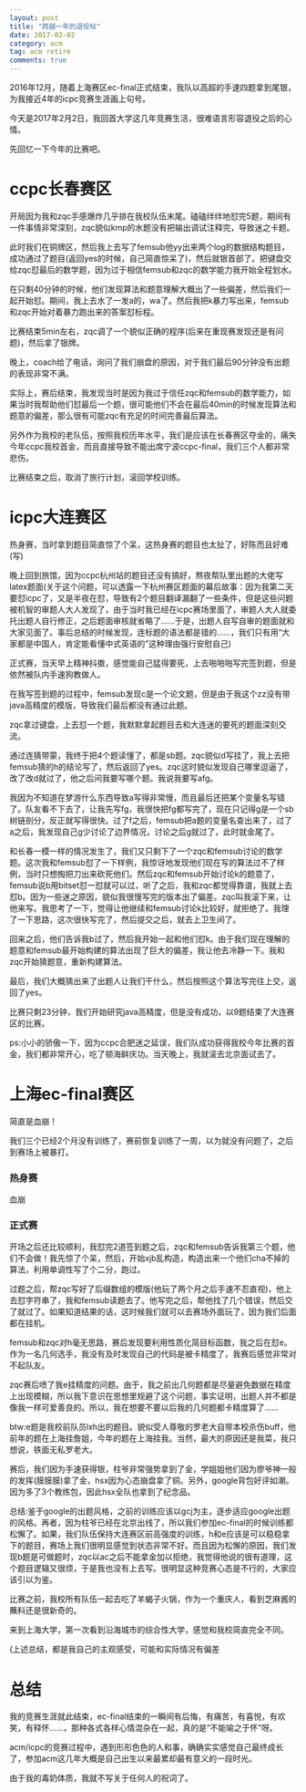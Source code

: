 ```yaml
---
layout: post
title: "跨越一年的退役帖"
date: 2017-02-02
category: acm
tag: acm retire
comments: true
---
```


   2016年12月，随着上海赛区ec-final正式结束，我队以高超的手速四题拿到尾银，为我接近4年的icpc竞赛生涯画上句号。

   今天是2017年2月2日，我回首大学这几年竞赛生活，很难语言形容退役之后的心情。

   先回忆一下今年的比赛吧。

# ccpc长春赛区
   开局因为我和zqc手感爆炸几乎排在我校队伍末尾。磕磕绊绊地怼完5题，期间有一件事情非常深刻，zqc貌似kmp的水题没有把输出调试注释完，导致迷之卡题。  

   此时我们在铜牌区，然后我上去写了femsub他yy出来两个log的数据结构题目，成功通过了题目(返回yes的时候，自己简直惊呆了)，然后就银首部了。把键盘交给zqc怼最后的数学题，因为过于相信femsub和zqc的数学能力我开始全程划水。  

   在只剩40分钟的时候，他们发现算法和题意理解大概出了一些偏差，然后我们一起开始怼。期间，我上去水了一发a的，wa了。然后我把k暴力写出来，femsub和zqc开始对着暴力跑出来的答案怼标程。  

   比赛结束5min左右，zqc调了一个貌似正确的程序(后来在重现赛发现还是有问题)，然后拿了银牌。  

   晚上，coach给了电话，询问了我们崩盘的原因，对于我们最后90分钟没有出题的表现非常不满。  

   实际上，赛后结束，我发现当时是因为我过于信任zqc和femsub的数学能力，如果当时我帮助他们怼最后一个题，很可能他们不会在最后40min的时候发现算法和题意的偏差，那么很有可能zqc有充足的时间完善最后算法。  

   另外作为我校的老队伍，按照我校历年水平，我们是应该在长春赛区夺金的，痛失今年ccpc我校首金，而且直接导致不能出席宁波ccpc-final，我们三个人都非常悲伤。  

   比赛结束之后，取消了旅行计划，滚回学校训练。  

# icpc大连赛区
   热身赛，当时拿到题目简直惊了个呆，这热身赛的题目也太扯了，好陈而且好难(写)  

   晚上回到旅馆，因为ccpc杭州站的题目还没有搞好，熬夜帮队里出题的大佬写latex题面(关于这个问题，可以透露一下杭州赛区题面的幕后故事：因为我第二天要怼icpc了，又是半夜在怼，导致有2个题目翻译漏翻了一些条件，但是这些问题被机智的审题人大人发现了，由于当时我已经在icpc赛场里面了，审题人大人就委托出题人自行修正，之后题面审核就省略了......于是，出题人自写自审的题面就和大家见面了。事后总结的时候发现，连标题的语法都是错的......，我们只有用“大家都是中国人，肯定能看懂中式英语的”这种理由强行安慰自己)  

   正式赛，当天早上精神抖擞，感觉能自己猛得要死，上去啪啪啪写完签到题，但是依然被队内手速狗教做人。  

   在我写签到题的过程中，femsub发现c是一个论文题，但是由于我这个zz没有带java高精度的模版，导致我们最后都没有通过此题。  

   zqc拿过键盘，上去怼一个题，我默默拿起题目去和大连迷的要死的题面深刻交流。  

   通过连猜带蒙，我终于把4个题读懂了，都是sb题。zqc貌似d写挂了，我上去把femsub猜的h的结论写了，然后返回了yes。zqc这时貌似发现自己哪里逗逼了，改了改d就过了，他之后问我要写哪个题。我说我要写afg。  

   我因为不知道在梦游什么东西导致a写得非常慢，而且最后还把某个变量名写错了。队友看不下去了，让我先写fg，我很快把fg都写完了，现在只记得g是一个sb树链剖分，反正就写得很快。过了f之后，femsub把a题的变量名查出来了，过了a之后，我发现自己g少讨论了边界情况，讨论之后g就过了，此时就金尾了。  

   和长春一模一样的情况发生了，我们又只剩下了一个zqc和femsub讨论的数学题。这次我和femsub怼了一下样例，我惊讶地发现他们现在写的算法过不了样例，当时只想掏把刀出来砍死他们。然后zqc和femsub开始讨论k的题意了，femsub说b用bitset怼一怼就可以过，听了之后，我和zqc都觉得靠谱，我就上去怼b。因为一些迷之原因，貌似我很慢写完的版本出了偏差。zqc叫我滚下来，让他来写。我思考了一下，觉得让他继续和femsub讨论k比较好，就拒绝了。我理了一下思路，这次很快写完了，然后提交之后，就去上卫生间了。  

   回来之后，他们告诉我b过了，然后我开始一起和他们怼k。由于我们现在理解的题意和femsub最开始构建的算法出现了巨大的偏差，我让他去冷静一下。我和zqc开始猜题意，重新构建算法。  

   最后，我们大概猜出来了出题人让我们干什么，然后按照这个算法写完往上交，返回了yes。  

   比赛只剩23分钟，我们开始研究java高精度，但是没有成功，以9题结束了大连赛区的比赛。  

   ps:小小的骄傲一下，因为ccpc合肥迷之延误，我们队成功获得我校今年比赛的首金，我们都非常开心，吃了顿海鲜庆功。当天晚上，我就滚去北京面试去了。  

# 上海ec-final赛区
   简直是血崩！  

   我们三个已经2个月没有训练了，赛前恢复训练了一周，以为就没有问题了，之后到赛场上被暴打。  

###   热身赛  

   血崩  

###   正式赛  

   开场之后还比较顺利，我怼完2道签到题之后，zqc和femsub告诉我第三个题，他们不会做！我先惊了个呆，然后，开始xjb乱构造，构造出来一个他们cha不掉的算法，利用单调性写了个二分，跑过。  

   过题之后，帮zqc写好了后缀数组的模版(他玩了两个月之后手速不忍直视)，他上去怼字符串了，我和femsub读题去了。他写完之后，帮他找了几个错误，然后交了就过了。如果知道结果的话，这时候我们就可以去赛场外面玩了，因为我们后面都在挂机。  

   femsub和zqc对h毫无思路，赛后发现要利用性质化简目标函数，我之后在怼e。作为一名几何选手，我没有及时发现自己的代码是被卡精度了，我赛后感觉非常对不起队友。  

   zqc赛后喷了我e挂精度的问题。由于，我之前出几何题都是尽量避免数据在精度上出现模糊，所以我下意识在思想里规避了这个问题，事实证明，出题人并不都是像我一样可爱善良的。所以，我在想要不要以后我的几何题都卡精度算了......  

   btw:e题是我校前队员lxh出的题目。貌似受人尊敬的罗老大自带本校杀伤buff，他前年的题在上海挂詹姐，今年的题在上海挂我。当然，最大的原因还是我菜，我只想说，铁面无私罗老大。  

   赛后，我们因为手速获得银，柱爷非常强势拿到了金，学姐姐他们因为廖爷神一般的发挥(膜膜膜)拿了金，hsx因为心态崩盘拿了铜。另外，google背包好评如潮。因为多了3个教练包，因此hsx全队也拿到了纪念品。  

   总结:鉴于google的出题风格，之前的训练应该以gcj为主，逐步适应google出题的风格。再者，因为柱爷已经在北京出线了，所以我们参加ec-final的时候训练都松懈了。如果，我们队伍保持大连赛区前高强度的训练，h和e应该是可以稳稳拿下的题目，赛场上我们很明显感觉到状态非常不好。而且因为松懈的原因，我们发现b题是可做题时，zqc以ac之后不能拿金加以拒绝，我觉得他说的很有道理，这个题目逻辑又很烦，于是我也没有上去写。很明显这种竞赛心态是不行的，大家应该引以为鉴。   

   比赛之前，我校所有队伍一起去吃了羊蝎子火锅，作为一个重庆人，看到芝麻酱的蘸料还是很新奇的。  

   来到上海大学，第一次看到沿海城市的综合性大学，感觉和我校简直完全不同。  
   
   (上述总结，都是我自己的主观感受，可能和实际情况有偏差  

# 总结
   我的竞赛生涯就此结束，ec-final结束的一瞬间有后悔，有痛苦，有喜悦，有欢笑，有释怀......，那种各式各样心情混杂在一起，真的是“不能喻之于怀”呀。  

   acm/icpc的竞赛过程中，遇到形形色色的人和事，确确实实感觉自己最终成长了，参加acm这几年大概是自己出生以来最累却最有意义的一段时光。  

   由于我的毒奶体质，我就不写关于任何人的祝词了。  
